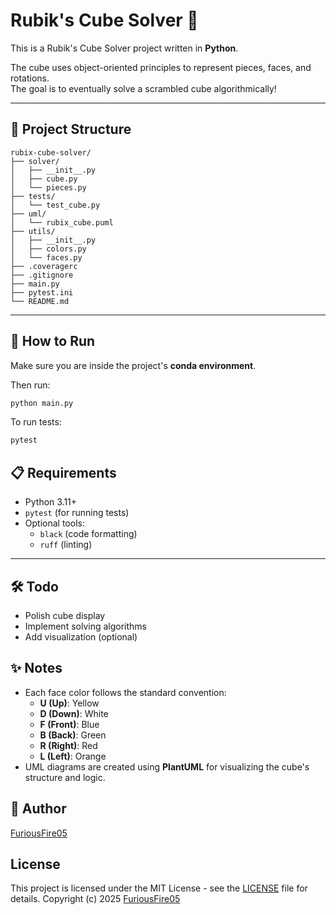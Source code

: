 # Rubik's Cube Solver 🧩

This is a Rubik's Cube Solver project written in **Python**.

The cube uses object-oriented principles to represent pieces, faces, and rotations.  
The goal is to eventually solve a scrambled cube algorithmically!

---

## 📂 Project Structure

```plaintext
rubix-cube-solver/
├── solver/
│   ├── __init__.py
│   ├── cube.py
│   └── pieces.py
├── tests/
│   └── test_cube.py
├── uml/
│   └── rubix_cube.puml
├── utils/
│   ├── __init__.py
│   ├── colors.py
│   └── faces.py
├── .coveragerc
├── .gitignore
├── main.py
├── pytest.ini
└── README.md
```

---

## 🚀 How to Run

Make sure you are inside the project's **conda environment**.

Then run:

```bash
python main.py
```

To run tests:

```bash
pytest
```

## 📋 Requirements

- Python 3.11+
- `pytest` (for running tests)
- Optional tools:
    - `black` (code formatting)
    - `ruff` (linting)

---

## 🛠️ Todo

- Polish cube display
- Implement solving algorithms
- Add visualization (optional)

## ✨ Notes

- Each face color follows the standard convention:
    - **U (Up)**: Yellow
    - **D (Down)**: White
    - **F (Front)**: Blue
    - **B (Back)**: Green
    - **R (Right)**: Red
    - **L (Left)**: Orange
- UML diagrams are created using **PlantUML** for visualizing the cube's structure and logic.


## 👤 Author

[FuriousFire05](https://github.com/FuriousFire05)

## License

This project is licensed under the MIT License - see the [LICENSE](LICENSE) file for details.
Copyright (c) 2025 [FuriousFire05](https://github.com/FuriousFire05)